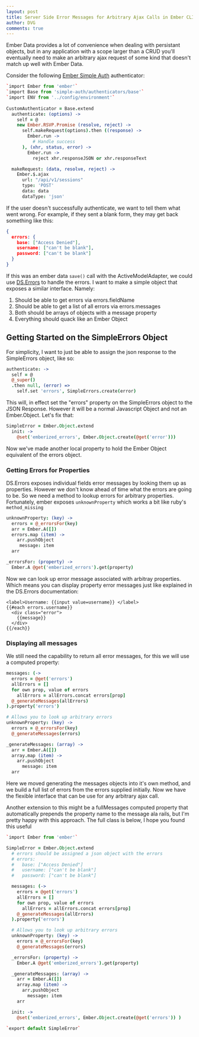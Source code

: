 ```yaml
---
layout: post
title: Server Side Error Messages for Arbitrary Ajax Calls in Ember CLI
author: DVG
comments: true
---
```


Ember Data provides a lot of convenience when dealing with persistant objects, but in any application with a scope larger than a CRUD you'll eventually need to make an arbitrary ajax request of some kind that doesn't match up well with Ember Data.

Consider the following [Ember Simple Auth][ember-simple-auth] authenticator:

```coffeescript
`import Ember from 'ember'`
`import Base from 'simple-auth/authenticators/base'`
`import ENV from '../config/environment'`
 
CustomAuthenticator = Base.extend
  authenticate: (options) ->
    self = @
    new Ember.RSVP.Promise (resolve, reject) ->
      self.makeRequest(options).then ((response) ->
        Ember.run ->
          # Handle success
      ), (xhr, status, error) ->
        Ember.run ->
          reject xhr.responseJSON or xhr.responseText

  makeRequest: (data, resolve, reject) ->
    Ember.$.ajax
      url: "/api/v1/sessions"
      type: 'POST'
      data: data
      dataType: 'json'
```

If the user doesn't successfully authenticate, we want to tell them what went wrong. For example, if they sent a blank form, they may get back something like this:

```json
{
  errors: {
    base: ["Access Denied"],
    username: ["can't be blank"],
    password: ["can't be blank"]
  }
}
```

If this was an ember data `save()` call with the ActiveModelAdapter, we could use [DS.Errors][ds-errors] to handle the errors. I want to make a simple object that exposes a similar interface. Namely:

1. Should be able to get errors via errors.fieldName
2. Should be able to get a list of all errors via errors.messages
3. Both should be arrays of objects with a message property
4. Everything should quack like an Ember Object

## Getting Started on the SimpleErrors Object

For simplicity, I want to just be able to assign the json response to the SimpleErrors object, like so:

```coffeescript
authenticate: ->
  self = @
  @_super()
  .then null, (error) =>
    self.set 'errors', SimpleErrors.create(error)
```

This will, in effect set the "errors" property on the SimpleErrors object to the JSON Response. However it will be a normal Javascript Object and not an Ember.Object. Let's fix that:

```coffeescript
SimpleError = Ember.Object.extend
  init: ->
    @set('emberized_errors', Ember.Object.create(@get('error')))
```

Now we've made another local property to hold the Ember Object equivalent of the errors object.

### Getting Errors for Properties
  
DS.Errors exposes individual fields error messages by looking them up as properties. However we don't know ahead of time what the errors are going to be. So we need a method to lookup errors for arbitrary properties. Fortunately, ember exposes `unknownProperty` which works a bit like ruby's `method_missing`

```coffeescript
unknownProperty: (key) ->
  errors = @_errorsFor(key)
  arr = Ember.A([])
  errors.map (item) ->
    arr.pushObject
     message: item
  arr

_errorsFor: (property) ->
  Ember.A @get('emberized_errors').get(property)
```

Now we can look up error message associated with arbitray properties. Which means you can display property error messages just like explained in the DS.Errors documentation:

```
<label>Username: {{input value=username}} </label>
{{#each errors.username}}
  <div class="error">
    {{message}}
  </div>
{{/each}}
```

### Displaying all messages

We still need the capability to return all error messages, for this we will use a computed property:

```coffeescript
messages: (->
  errors = @get('errors')
  allErrors = []
  for own prop, value of errors
    allErrors = allErrors.concat errors[prop]
  @_generateMessages(allErrors)
).property('errors')

# Allows you to look up arbitrary errors
unknownProperty: (key) ->
  errors = @_errorsFor(key)
  @_generateMessages(errors)

_generateMessages: (array) ->
  arr = Ember.A([])
  array.map (item) ->
    arr.pushObject
      message: item
  arr
```

Here we moved generating the messages objects into it's own method, and we build a full list of errors from the errors supplied initially. Now we have the flexible interface that can be use for any arbitrary ajax call.

Another extension to this might be a fullMessages computed property that automatically prepends the property name to the message ala rails, but I'm pretty happy with this approach. The full class is below, I hope you found this useful

```coffeescript
`import Ember from 'ember'`

SimpleError = Ember.Object.extend
  # errors should be assigned a json object with the errors
  # errors:
  #   base: ["Access Denied"]
  #   username: ["can't be blank"]
  #   password: ["can't be blank"]

  messages: (->
    errors = @get('errors')
    allErrors = []
    for own prop, value of errors
      allErrors = allErrors.concat errors[prop]
    @_generateMessages(allErrors)
  ).property('errors')

  # Allows you to look up arbitrary errors
  unknownProperty: (key) ->
    errors = @_errorsFor(key)
    @_generateMessages(errors)

  _errorsFor: (property) ->
    Ember.A @get('emberized_errors').get(property)

  _generateMessages: (array) ->
    arr = Ember.A([])
    array.map (item) ->
      arr.pushObject
        message: item
    arr

  init: ->
    @set('emberized_errors', Ember.Object.create(@get('errors')) )

`export default SimpleError`
```

[ds-errors]: http://emberjs.com/api/data/classes/DS.Errors.html
[ember-simple-auth]: https://github.com/simplabs/ember-simple-auth

